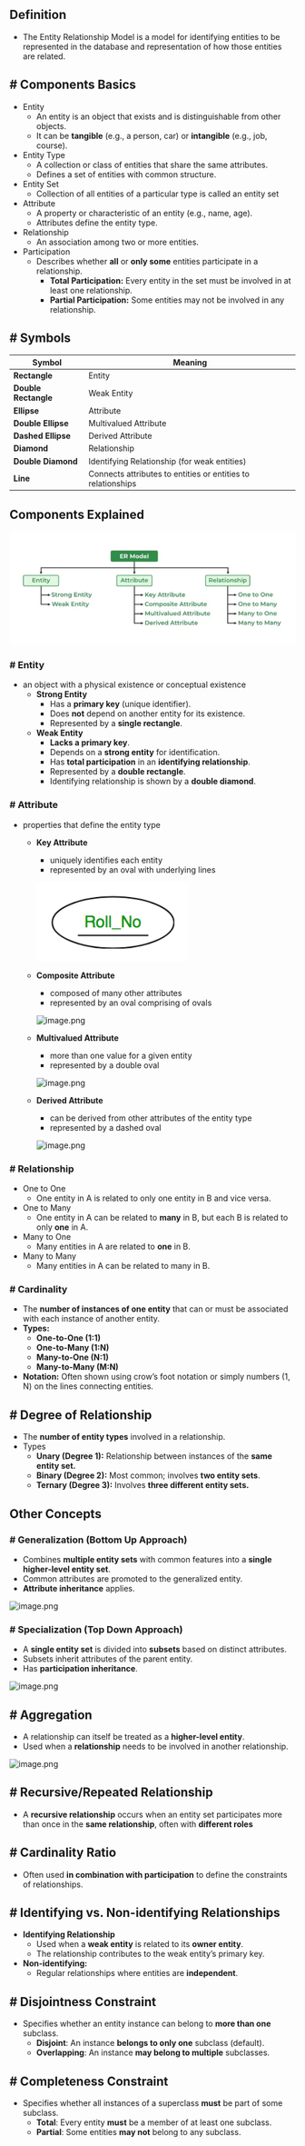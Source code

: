 ## **Definition**

- The Entity Relationship Model is a model for identifying entities to be represented in the database and representation of how those entities are related.

## **# Components Basics**

- Entity
    - An entity is an object that exists and is distinguishable from other objects.
    - It can be **tangible** (e.g., a person, car) or **intangible** (e.g., job, course).
- Entity Type
    - A collection or class of entities that share the same attributes.
    - Defines a set of entities with common structure.
- Entity Set
    - Collection of all entities of a particular type is called an entity set
- Attribute
    - A property or characteristic of an entity (e.g., name, age).
    - Attributes define the entity type.
- Relationship
    - An association among two or more entities.
- Participation
    - Describes whether **all** or **only some** entities participate in a relationship.
        - **Total Participation:** Every entity in the set must be involved in at least one relationship.
        - **Partial Participation:** Some entities may not be involved in any relationship.

## **# Symbols**

| Symbol | Meaning |
| --- | --- |
| **Rectangle** | Entity |
| **Double Rectangle** | Weak Entity |
| **Ellipse** | Attribute |
| **Double Ellipse** | Multivalued Attribute |
| **Dashed Ellipse** | Derived Attribute |
| **Diamond** | Relationship |
| **Double Diamond** | Identifying Relationship (for weak entities) |
| **Line** | Connects attributes to entities or entities to relationships |

## **Components Explained**

![image.png](IT%20Fundamentals/Database%20Management%20System/Introduction/Images/image.png)

### # **Entity**

- an object with a physical existence or conceptual existence
    - **Strong Entity**
        - Has a **primary key** (unique identifier).
        - Does **not** depend on another entity for its existence.
        - Represented by a **single rectangle**.
    - **Weak Entity**
        - **Lacks a primary key**.
        - Depends on a **strong entity** for identification.
        - Has **total participation** in an **identifying relationship**.
        - Represented by a **double rectangle**.
        - Identifying relationship is shown by a **double diamond**.

### # **Attribute**

- properties that define the entity type
    - **Key Attribute**
        - uniquely identifies each entity
        - represented by an oval with underlying lines
        
        ![image 2.png](./images/Image1.png)
        
    - **Composite Attribute**
        - composed of many other attributes
        - represented by an oval comprising of ovals
        
        ![image.png](image2.png)
        
    - **Multivalued Attribute**
        - more than one value for a given entity
        - represented by a double oval
        
        ![image.png](image3.png)
        
    - **Derived Attribute**
        - can be derived from other attributes of the entity type
        - represented by a dashed oval
        
        ![image.png](image4.png)
        

### # **Relationship**

- One to One
    - One entity in A is related to only one entity in B and vice versa.
- One to Many
    - One entity in A can be related to **many** in B, but each B is related to only **one** in A.
- Many to One
    - Many entities in A are related to **one** in B.
- Many to Many
    - Many entities in A can be related to many in B.

### # **Cardinality**

- The **number of instances of one entity** that can or must be associated with each instance of another entity.
- **Types:**
    - **One-to-One (1:1)**
    - **One-to-Many (1:N)**
    - **Many-to-One (N:1)**
    - **Many-to-Many (M:N)**
- **Notation:** Often shown using crow’s foot notation or simply numbers (1, N) on the lines connecting entities.

## **# Degree of Relationship**

- The **number of entity types** involved in a relationship.
- Types
    - **Unary (Degree 1):** Relationship between instances of the **same entity set.**
    - **Binary (Degree 2):** Most common; involves **two entity sets**.
    - **Ternary (Degree 3):** Involves **three different entity sets.**

## **Other Concepts**

### **# Generalization (Bottom Up Approach)**

- Combines **multiple entity sets** with common features into a **single higher-level entity set**.
- Common attributes are promoted to the generalized entity.
- **Attribute inheritance** applies.

![image.png](image5.png)

### **# Specialization (Top Down Approach)**

- A **single entity set** is divided into **subsets** based on distinct attributes.
- Subsets inherit attributes of the parent entity.
- Has **participation inheritance**.

![image.png](image6.png)

## **# Aggregation**

- A relationship can itself be treated as a **higher-level entity**.
- Used when a **relationship** needs to be involved in another relationship.

![image.png](image7.png)

## **# Recursive/Repeated Relationship**

- A **recursive relationship** occurs when an entity set participates more than once in the **same relationship**, often with **different roles**

## **# Cardinality Ratio**

- Often used **in combination with participation** to define the constraints of relationships.

## **# Identifying vs. Non-identifying Relationships**

- **Identifying Relationship**
    - Used when a **weak entity** is related to its **owner entity**.
    - The relationship contributes to the weak entity’s primary key.
- **Non-identifying:**
    - Regular relationships where entities are **independent**.

## **# **Disjointness Constraint****

- Specifies whether an entity instance can belong to **more than one** subclass.
    - **Disjoint**: An instance **belongs to only one** subclass (default).
    - **Overlapping**: An instance **may belong to multiple** subclasses.

## **# **Completeness Constraint****

- Specifies whether all instances of a superclass **must** be part of some subclass.
    - **Total**: Every entity **must** be a member of at least one subclass.
    - **Partial**: Some entities **may not** belong to any subclass.